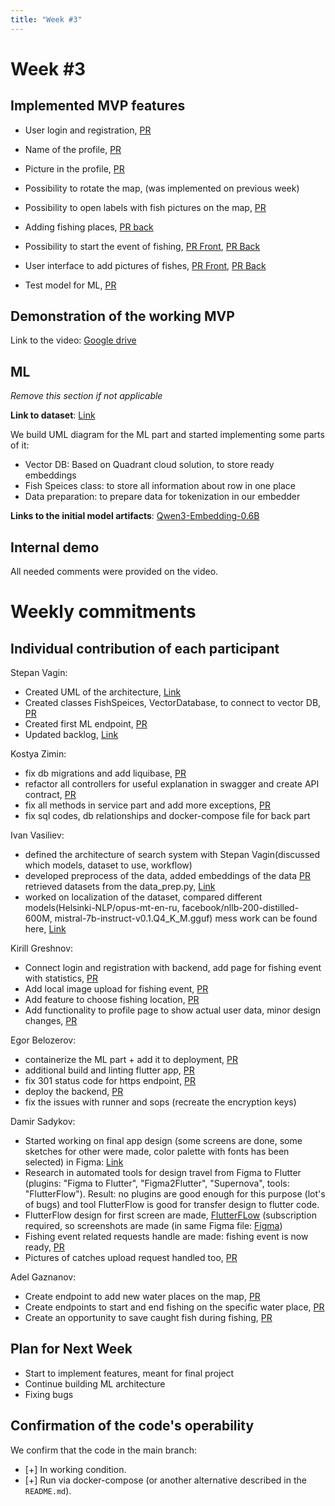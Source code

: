 ```yaml
---
title: "Week #3"
---
```


# **Week #3**

## Implemented MVP features

- User login and registration, [PR](https://github.com/IU-Capstone-Project-2025/FishMasters/pull/62)
- Name of the profile, [PR](https://github.com/IU-Capstone-Project-2025/FishMasters/pull/62)
- Picture in the profile, [PR](https://github.com/IU-Capstone-Project-2025/FishMasters/pull/62)

- Possibility to rotate the map, (was implemented on previous week)
- Possibility to open labels with fish pictures on the map, [PR](https://github.com/IU-Capstone-Project-2025/FishMasters/pull/56)
- Adding fishing places, [PR back](https://github.com/IU-Capstone-Project-2025/FishMasters/pull/41)
- Possibility to start the event of fishing, [PR Front](https://github.com/IU-Capstone-Project-2025/FishMasters/pull/66), [PR Back](https://github.com/IU-Capstone-Project-2025/FishMasters/pull/41)
- User interface to add pictures of fishes, [PR Front](https://github.com/IU-Capstone-Project-2025/FishMasters/pull/51), [PR Back](https://github.com/IU-Capstone-Project-2025/FishMasters/pull/52)

- Test model for ML, [PR](https://github.com/IU-Capstone-Project-2025/FishMasters/pull/60)

## Demonstration of the working MVP

Link to the video: [Google drive](https://drive.google.com/file/d/1TnywiUV9pFK4W7nPgpUDDVc1hI2_WKPa/view)

## ML

*Remove this section if not applicable*

**Link to dataset**: [Link](https://disk.yandex.ru/d/1UGiENnMIG0OSg)

We build UML diagram for the ML part and started implementing some parts of it: 
- Vector DB: Based on Quadrant cloud solution, to store ready embeddings
- Fish Speices class: to store all information about row in one place
- Data preparation: to prepare data for tokenization in our embedder


**Links to the initial model artifacts**: [Qwen3-Embedding-0.6B](https://huggingface.co/Qwen/Qwen3-Embedding-0.6B)

## Internal demo

All needed comments were provided on the video.

# Weekly commitments

## Individual contribution of each participant

Stepan Vagin:
- Created UML of the architecture, [Link](https://mermaid.live/edit#pako:eNqtWW1P4zgQ_itRpJVaXVkBhS5EupN42zsE9Niyux9OSCc3mbY-Eidnu7DdFfz2m9hOsB23RatDojTJvHlm_Mzj8CNOywziJE5zIsQ5JXNOinsW4Y-6E30RwC-ZBD4jKUQ_9KP65xcBhKeLT0vgqyQSklM2t55mVFQ5WU1ALHMpelz_TaJrKuTLRyoWdxWkFMRL31JaEJbloF1WS9mzn4lF-VTrnYMkNBc9ofWTyDJm5J_vmb0EFeItL1MQouTOGtIcCNO-_rUX0g-sqOJQaSM9Cd_kJtEcioJI-h1_S7ZVmkNRPsKdLKunkmfbrT-SnGZEglpXJ-5pWdaLCmbiophClqHcDRY9dzJR1HeS6NMTMC0F3Ho6BwYcXbYG_CC_QipLW2NKZLpwxZvqa6WXvrnUqi92-kqSqQidBqBsBhxYCpt8ewu-usFUiO5qH5KIMhn9Gh3u7u46_bAU2OtNpGf60o5tRmUPmmUJdwl9t1symlqyTZwYsDHr5FdOIIdHwqR5KIKa66JCzXyJ9emhzAzTJ8PZGI83pGLPTgQDOl9MSx7asW_MxiDKyRTybXt-Rlk2brytX_SaADaleZPe2xKmTZ0TSaZEuOg3Q7sX1spvSPWCeRxE3XY2SHWDwIXblliya4ITaAC6SxpERWvCBj1VwA4wa2C46BpBnLlSKltStKwyZ8fTTGkNom6ubdzHNg5ohZHZ8hxMcloyhh4QRJOoEThr77n75yTPjaneloWhsLl7urpEvKVZ06MY6MubstJ42jCElDTJso2i4dKdrsakgB7DDwvm1kS1PqVOKk0d7C1umben0VIIStg4_DQDkXJa6ZJ0ni7IlEoiA08E_R4yl5Z5yQP3Z2WZ3XIwgC-CQ3MejgGr-3GZ5-evgfZCQ1SW5zVu9PVu1I8HUTn9B3srnNm6AcMsosaCujVPbi91eU_1he2O4xzKiaxX-7n97gCZsjwhT7Wfnt7lquR4q7a5rTEbD7Cl4ayrwIDH2CjDVKgg-irW9lqADLAQP1wH5zfTEc-4k1NZPzsPm-1GgVXeLitByO1SS2SfNbNSqbP5ioPoOQ4-Xvs148Pb9F-MEZ-eBTJ-t2JyAZKmxmmLXo5bL3O3euzhsu-AP1KPmYND8xKP9tmzv2jpUWJzJVuEsea5YQ929vV8PE28SRkY0D5N3VQCxR1vLcVOLRoDHSu2mcVqyml2Z03DN_rHnfSw_eAyiN5o06sd8gBOU3GhGYh_ICF5uqx3MS4_pQILfCKvelVbbhPIIJrzcsmyvyVfykVz76EZ6xajca1OAL_m_6vJm8nkbcY2GRmfn_3-01ZaLmfOMDfXqk-R6bQb_rP5hiiDBkzq0ZGpcrhOJaNYHixtaI-lOU0fJui1G49AHK8BaakAgnUFMk5nEs-xas8gs7EvnWPQvD19E5UXt4sHkQoCGoqxloVkyrZy02PwZGFgc3DxcNoBKNOvE6hKrgemfcPGvRy4_JOdsLJAVK6RbE1esTgK-oF3IV-j0Poj1jqc0srj8U8dR4LgtlhVwCvCkQhhAT4v60nVaTH1XNP_fnvbbhNeCvHVjMqOth6b3hgMdLggj6APxF3_9cboTpfXI7Qj4YUY4I6GujiFIRW9gtBLnhrrv0yuwyys5dgTRdV6LmPre-wmqOu967nMGjQyWh3m3HCfIDIHXNX9fU0LKv9Qb554p2XfvYvwYK72sVjQyiCF-1JsZ-c37x1TEiGLWCvbGd5JVKOykdef3jurWu3Cm-oCWCYiwxsh09PItuG97altuGO6ThCeNMXric6JoUsyQmG8rjQsb23XNwibbbhd0l-JoQmbVAKnzSTiNZjBIyYh081mZ8B-fRRySlKVe6PTvl7ZLqo_vdcLXoxtdZpTv1YKnZk7mgVhZO46c48vjcZpc2yZAXKuOguto66CB1TYthxwA4lNDtqQmkZ1gnJmQadbFKaLdZJtq2wU68T82lgdWZ-Z2cJGxedua_ZzQ0m8xfqEYo12oQXFJrVwrFE8iOdIeuMEKRMM4gJ4QerLWOH5fYxHjQLu4wS_ZjAjSH7u43v2jGoVYX-VZdFoIvGaL-JkRnKBV_qth_n3QCuCAAT8DBmajJNDZSFOfsTf4uR49H7_YPd49GG4d7A33BsO4lWc7AwP3h-Njj6MjofDo_3do_3D50H8Xbnce793dDA62N0_Ohoe7h-PRsPn_wAwMBsj)
- Created classes FishSpeices, VectorDatabase, to connect to vector DB, [PR](https://github.com/IU-Capstone-Project-2025/FishMasters/pull/65)
- Created first ML endpoint, [PR](https://github.com/IU-Capstone-Project-2025/FishMasters/pull/60)
- Updated backlog, [Link](https://github.com/orgs/IU-Capstone-Project-2025/projects/19)

Kostya Zimin:
- fix db migrations and add liquibase, [PR](https://github.com/IU-Capstone-Project-2025/FishMasters/issues/57)
- refactor all controllers for useful explanation in swagger and create API contract, [PR](https://github.com/IU-Capstone-Project-2025/FishMasters/issues/55)
- fix all methods in service part and add more exceptions, [PR](https://github.com/IU-Capstone-Project-2025/FishMasters/issues/58) 
- fix sql codes, db relationships and docker-compose file for back part

Ivan Vasiliev:
- defined the architecture of search system with Stepan Vagin(discussed which models, dataset to use, workflow)
- developed preprocess of the data, added embeddings of the data [PR](https://github.com/IU-Capstone-Project-2025/FishMasters/pull/67)
retrieved datasets from the data_prep.py, [Link](https://disk.yandex.ru/d/1UGiENnMIG0OSg)
- worked on localization of the dataset, compared different models(Helsinki-NLP/opus-mt-en-ru, facebook/nllb-200-distilled-600M, mistral-7b-instruct-v0.1.Q4_K_M.gguf) mess work can be found here, [Link](https://colab.research.google.com/drive/1ppwNaTgdo2aXw3f1GOrXNHJugJ6pC3_9?usp=sharing)

Kirill Greshnov:

- Connect login and registration with backend, add page for fishing event with statistics, [PR](https://github.com/IU-Capstone-Project-2025/FishMasters/pull/43)
- Add local image upload for fishing event, [PR](https://github.com/IU-Capstone-Project-2025/FishMasters/pull/51)
- Add feature to choose fishing location, [PR](https://github.com/IU-Capstone-Project-2025/FishMasters/pull/56)
- Add functionality to profile page to show actual user data, minor design changes, [PR](https://github.com/IU-Capstone-Project-2025/FishMasters/pull/62)


Egor Belozerov:
- containerize the ML part + add it to deployment, [PR](https://github.com/IU-Capstone-Project-2025/FishMasters/commit/c51f571771ddcc5a9daf666ae269159896ae0211)
- additional build and linting flutter app, [PR](https://github.com/IU-Capstone-Project-2025/FishMasters/issues/45)
- fix 301 status code for https endpoint, [PR](https://github.com/IU-Capstone-Project-2025/FishMasters/issues/46)
- deploy the backend, [PR](https://capstone.aquaf1na.fun/swagger-ui/index.html#/)
- fix the issues with runner and sops (recreate the encryption keys)


Damir Sadykov:
- Started working on final app design (some screens are done, some sketches for other were made, color palette with fonts has been selected) in Figma: [Link](https://www.figma.com/design/DBMIs26GU4KfwtITxK8BPT/FishMasters?node-id=0-1&t=251Gacni5ihDyEa8-1)
- Research in automated tools for design travel from Figma to Flutter (plugins: "Figma to Flutter", "Figma2Flutter", "Supernova", tools: "FlutterFlow"). Result: no plugins are good enough for this purpose (lot's of bugs) and tool FlutterFlow is good for transfer design to flutter code.
- FlutterFlow design for first screen are made, [FlutterFLow](https://app.flutterflow.io/project/fishing-so9fix) (subscription required, so screenshots are made (in same Figma file: [Figma](https://www.figma.com/design/DBMIs26GU4KfwtITxK8BPT/FishMasters?node-id=0-1&t=251Gacni5ihDyEa8-1 ))
- Fishing event related requests handle are made: fishing event is now ready, [PR](https://github.com/IU-Capstone-Project-2025/FishMasters/pull/66)
- Pictures of catches upload request handled too, [PR](https://github.com/IU-Capstone-Project-2025/FishMasters/pull/66)

Adel Gaznanov:
- Сreate endpoint to add new water places on the map, [PR](https://github.com/IU-Capstone-Project-2025/FishMasters/pull/42)
- Сreate endpoints to start and end fishing on the specific water place, [PR](https://github.com/IU-Capstone-Project-2025/FishMasters/pull/41)
- Сreate an opportunity to save caught fish during fishing, [PR](https://github.com/IU-Capstone-Project-2025/FishMasters/pull/52)

## Plan for Next Week

- Start to implement features, meant for final project
- Continue building ML architecture
- Fixing bugs

## Confirmation of the code's operability

We confirm that the code in the main branch:
- [+] In working condition.
- [+] Run via docker-compose (or another alternative described in the `README.md`).